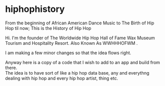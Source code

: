 # hiphophistory
From the beginning of African American Dance Music to The Birth of Hip Hop til now;  This is the History of Hip Hop

Hi.  I'm the founder of The Worldwide Hip Hop Hall of Fame Wax Museum Tourism and Hospitality Resort.  Also Known As WWHHHOFWM .  

I am making a few minor changes so that the idea flows right.  

Anyway here is a copy of a code that I wish to add to an app and build from there.  
The idea is to have sort of like a hip hop data base, any and everythng dealing with hip hop and every hip hop artist, thing etc.

